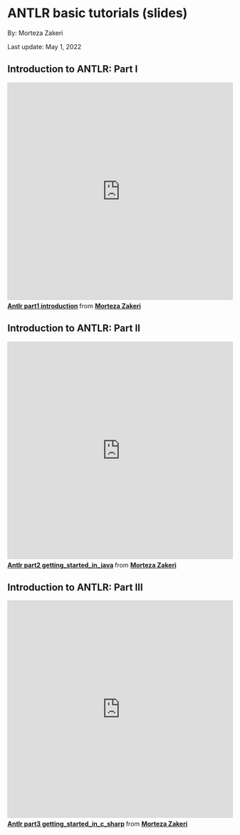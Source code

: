 # ANTLR basic tutorials (slides)

   By: Morteza Zakeri

   Last update: May 1, 2022 

## Introduction to ANTLR: Part I

<iframe src="https://www.slideshare.net/slideshow/embed_code/key/5YesznKckOJKs4" width="595" height="485" frameborder="0" marginwidth="0" marginheight="0" scrolling="no" style="border:1px solid #CCC; border-width:1px; margin-bottom:5px; max-width: 100%;" allowfullscreen> </iframe> <div style="margin-bottom:5px"> <strong> <a href="//www.slideshare.net/MortezaZakeri/antlr-part1-introduction" title="Antlr part1 introduction" target="_blank">Antlr part1 introduction</a> </strong> from <strong><a href="//www.slideshare.net/MortezaZakeri" target="_blank">Morteza Zakeri</a></strong> </div>



## Introduction to ANTLR: Part II

<iframe src="https://www.slideshare.net/slideshow/embed_code/key/1Ne5AaXLZ2Q5qE" width="595" height="485" frameborder="0" marginwidth="0" marginheight="0" scrolling="no" style="border:1px solid #CCC; border-width:1px; margin-bottom:5px; max-width: 100%;" allowfullscreen> </iframe> <div style="margin-bottom:5px"> <strong> <a href="//www.slideshare.net/MortezaZakeri/antlr-part2-gettingstartedinjava" title="Antlr part2 getting_started_in_java" target="_blank">Antlr part2 getting_started_in_java</a> </strong> from <strong><a href="https://www.slideshare.net/MortezaZakeri" target="_blank">Morteza Zakeri</a></strong> </div>


## Introduction to ANTLR: Part III

<iframe src="https://www.slideshare.net/slideshow/embed_code/key/kG1VeeZBQKXgED" width="595" height="485" frameborder="0" marginwidth="0" marginheight="0" scrolling="no" style="border:1px solid #CCC; border-width:1px; margin-bottom:5px; max-width: 100%;" allowfullscreen> </iframe> <div style="margin-bottom:5px"> <strong> <a href="//www.slideshare.net/MortezaZakeri/antlr-part3-gettingstartedincsharp" title="Antlr part3 getting_started_in_c_sharp" target="_blank">Antlr part3 getting_started_in_c_sharp</a> </strong> from <strong><a href="https://www.slideshare.net/MortezaZakeri" target="_blank">Morteza Zakeri</a></strong> </div>

